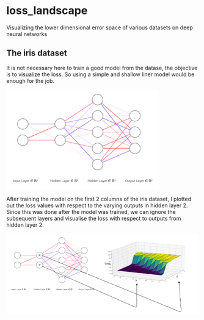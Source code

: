 # loss_landscape
Visualizing the lower dimensional error space of various datasets on deep neural networks 

## The iris dataset
It is not necessary here to train a good model from the datase, the objective is to visualize the loss. So using a simple and shallow liner model would be enough for the job. 

<img src = "images/iris_nn.png" width = "400">

After training the model on the first 2 columns of the iris dataset, I plotted out the loss values with respect to the varying outputs in  hidden layer 2. Since this was done after the model was trained, we can ignore the subsequent layers and visualise the loss with respect to outputs from hidden layer 2. 

<img src = "images/iris_vis.png" width = "900">
